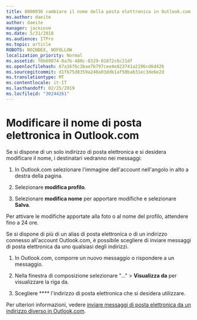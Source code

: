 ```yaml
---
title: 8000036 cambiare il nome della posta elettronica in Outlook.com
ms.author: daeite
author: daeite
manager: jackiesm
ms.date: 5/31/2018
ms.audience: ITPro
ms.topic: article
ROBOTS: NOINDEX, NOFOLLOW
localization_priority: Normal
ms.assetid: f0b69874-8a7b-480c-8329-01872c6c21df
ms.openlocfilehash: 67a16f6c3bae7b797cee4e823741a2196cd6d426
ms.sourcegitcommit: d1fb75d8359a248a03ddb1af50bab31ec3de6e2d
ms.translationtype: MT
ms.contentlocale: it-IT
ms.lasthandoff: 02/25/2019
ms.locfileid: "30244261"
---
```

# <a name="change-your-email-name-in-outlookcom"></a>Modificare il nome di posta elettronica in Outlook.com

Se si dispone di un solo indirizzo di posta elettronica e si desidera modificare il nome, i destinatari vedranno nei messaggi:
  
1. In Outlook.com selezionare l'immagine dell'account nell'angolo in alto a destra della pagina.
    
2. Selezionare **modifica profilo**. 
    
3. Selezionare **modifica nome** per apportare modifiche e selezionare **Salva**. 
    
Per attivare le modifiche apportate alla foto o al nome del profilo, attendere fino a 24 ore.
  
Se si dispone di più di un alias di posta elettronica o di un indirizzo connesso all'account Outlook.com, è possibile scegliere di inviare messaggi di posta elettronica da uno qualsiasi degli indirizzi.
  
1. In Outlook.com, comporre un nuovo messaggio o rispondere a un messaggio.
    
2. Nella finestra di composizione selezionare "..." \> **Visualizza da** per visualizzare la riga da. 
    
3. Scegliere **** l'indirizzo di posta elettronica che si desidera utilizzare. 
    
Per ulteriori informazioni, vedere [inviare messaggi di posta elettronica da un indirizzo diverso in Outlook.com](https://go.microsoft.com/fwlink/p/?linkid=2001701&amp;clcid=0x409).
  

